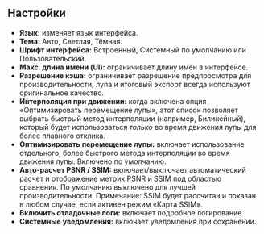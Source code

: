 ## Настройки

- **Язык:** изменяет язык интерфейса.
- **Тема:** Авто, Светлая, Тёмная.
- **Шрифт интерфейса:** Встроенный, Системный по умолчанию или Пользовательский.
- **Макс. длина имени (UI):** ограничивает длину имён в интерфейсе.
- **Разрешение кэша:** ограничивает разрешение предпросмотра для производительности; лупа и итоговый экспорт всегда используют оригинальное качество.
- **Интерполяция при движении:** когда включена опция «Оптимизировать перемещение лупы», этот список позволяет выбрать быстрый метод интерполяции (например, Билинейный), который будет использоваться *только* во время движения лупы для более плавного отклика.
- **Оптимизировать перемещение лупы:** включает использование отдельного, более быстрого метода интерполяции во время движения лупы. Включено по умолчанию.
- **Авто-расчет PSNR / SSIM:** включает/выключает автоматический расчет и отображение метрик PSNR и SSIM под областью сравнения. По умолчанию выключено для лучшей производительности. Примечание: SSIM будет рассчитан и показан в любом случае, если активен режим «Карта SSIM».
- **Включить отладочные логи:** включает подробное логирование.
- **Системные уведомления:** включает уведомления при сохранении.
